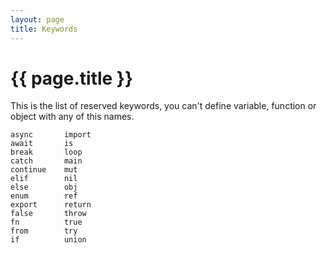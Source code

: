 ```yaml
---
layout: page
title: Keywords
---
```


# {{ page.title }}
This is the list of reserved keywords, you can't define variable, function or
object with any of this names.

```
async       import
await       is
break       loop
catch       main
continue    mut
elif        nil
else        obj
enum        ref
export      return
false       throw
fn          true
from        try
if          union
```
